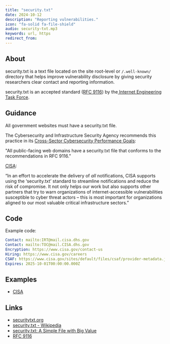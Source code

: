 ```yaml
---
title: "security.txt"
date: 2024-10-12
description: "Reporting vulnerabilities."
icon: "fa-solid fa-file-shield"
audio: security-txt.mp3
keywords: url, https
redirect_from:
---
```


## About

security.txt is a text file located on the site root-level or `/.well-known/` directory that helps improve vulnerability disclosure by giving security researchers clear contact and reporting information.

security.txt is an accepted standard ([RFC 9116](https://www.rfc-editor.org/rfc/rfc9116)) by the[ Internet Engineering Task Force](https://en.wikipedia.org/wiki/Internet_Engineering_Task_Force).

## Guidance

All government websites must have a security.txt file.

The Cybersecurity and Infrastructure Security Agency recommends this practice in its [Cross-Sector Cybersecurity Performance Goals](https://www.cisa.gov/cross-sector-cybersecurity-performance-goals):

"All public-facing web domains have a security.txt file that conforms to the
recommendations in RFC 9116."

[CISA](https://www.cisa.gov/news-events/news/securitytxt-simple-file-big-value):

“In an effort to accelerate the delivery of *all* notifications, CISA supports using the ‘security.txt’ standard to streamline notifications and reduce the risk of compromise. It not only helps our work but also supports other partners that try to warn organizations of internet-accessible vulnerabilities susceptible to cyber threat actors – this is most important for organizations aligned to our most valuable critical infrastructure sectors.”

## Code

Example code:

```yaml
Contact: mailto:IRT@mail.cisa.dhs.gov
Contact: mailto:TOC@mail.CISA.dhs.gov
Encryption: https://www.cisa.gov/contact-us
Hiring: https://www.cisa.gov/careers
CSAF: https://www.cisa.gov/sites/default/files/csaf/provider-metadata.json
Expires: 2025-10-01T00:00:00.000Z
```

## Examples

* [CISA](https://www.cisa.gov/sites/default/files/security.txt)

## Links

* [securitytxt.org](https://securitytxt.org/)
* [security.txt - Wikipedia](https://en.wikipedia.org/w/index.php?title=Security.txt&oldid=1229043494)
* [security.txt: A Simple File with Big Value](https://www.cisa.gov/news-events/news/securitytxt-simple-file-big-value)
* [RFC 9116](https://www.rfc-editor.org/rfc/rfc9116)